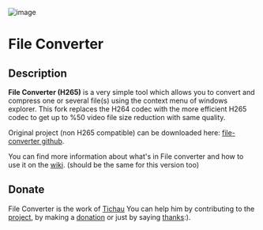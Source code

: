 ![image](https://raw.githubusercontent.com/AshiVered/support-israel-banner/main/assets/support-israel-banner.jpg)
# File Converter

## Description
**File Converter (H265)** is a very simple tool which allows you to convert and compress one or several file(s) using the context menu of windows explorer. This fork replaces the H264 codec with the more efficient H265 codec to get up to %50 video file size reduction with same quality. 

Original project (non H265 compatible) can be downloaded here: [file-converter github](https://github.com/Tichau/FileConverter).

You can find more information about what's in File converter and how to use it on the [wiki](https://github.com/Tichau/FileConverter/wiki). (should be the same for this version too)

## Donate

File Converter is the work of [Tichau](https://github.com/Tichau)
You can help him by contributing to the [project](https://github.com/Tichau/FileConverter/wiki#contribute), by making a [donation](https://www.paypal.com/donate/?cmd=_donations&business=3BDWQTYTTA3D8&item_name=File+Converter+Donations&currency_code=EUR&Z3JncnB0=) or just by saying [thanks](https://saythanks.io/to/Tichau)​ :).

